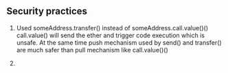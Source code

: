 Security practices
------------------
1) Used someAddress.transfer() instead of someAddress.call.value()()
   call.value() will send the ether and trigger code execution which is unsafe. At the same time push mechanism used by send() and transfer() are much safer than pull mechanism like call.value()()
   
2) 
